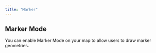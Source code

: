 ```yaml
---
title: "Marker"
---
```


## Marker Mode

You can enable Marker Mode on your map to allow users to draw marker geometries.

<!-- Add detailed documentation and code examples for Marker Mode here -->

